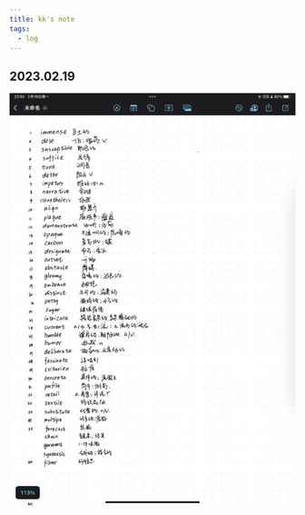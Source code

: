 ```yaml
---
title: kk's note
tags:
  - log
---
```


## 2023.02.19

![](log/kk_unified_national_graduate_entrance_examination/attachments/Pasted%20image%2020240219235533.png)